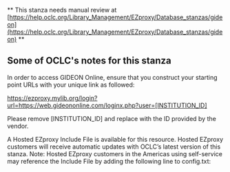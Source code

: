 ** This stanza needs manual review at [https://help.oclc.org/Library_Management/EZproxy/Database_stanzas/gideon](https://help.oclc.org/Library_Management/EZproxy/Database_stanzas/gideon) **

## Some of OCLC's notes for this stanza

In order to access GIDEON Online, ensure that you construct your starting point URLs with your unique link as followed:

https://ezproxy.mylib.org/login?url=https://web.gideononline.com/loginx.php?user=[INSTITUTION_ID]

Please remove [INSTITUTION_ID] and replace with the ID provided by the vendor.

A Hosted EZproxy Include File is available for this resource. Hosted EZproxy customers will receive automatic updates with OCLC&rsquo;s latest version of this stanza. Note: Hosted EZproxy customers in the Americas using self-service may reference the Include File by adding the following line to config.txt:

&nbsp;
